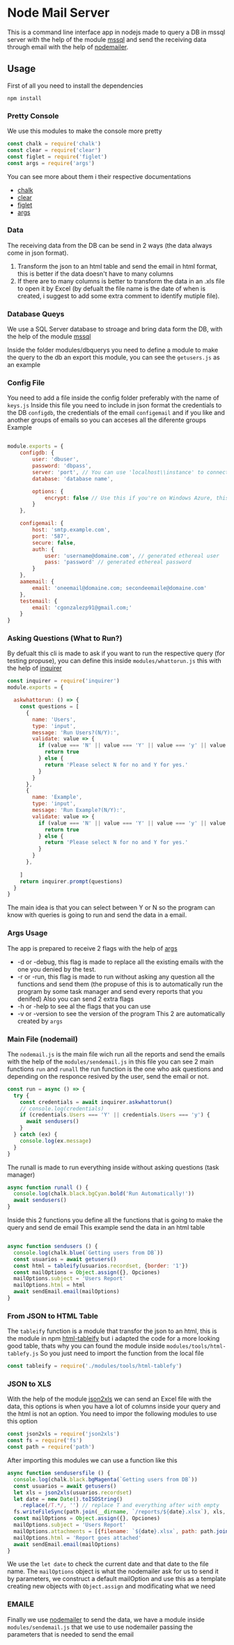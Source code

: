 # Node Mail Server

This is a command line interface app in nodejs made to query a DB in mssql server with the help of the module [mssql](https://www.npmjs.com/package/mssql) and send the receiving data through email with the help of [nodemailer](https://nodemailer.com/about/).

## Usage

First of all you need to install the dependencies

```
npm install
```
### Pretty Console
We use this modules to make the console more pretty
```js
const chalk = require('chalk')
const clear = require('clear')
const figlet = require('figlet')
const args = require('args')
```

You can see more about them i their respective documentations 
 * [chalk](https://www.npmjs.com/package/chalk)
 * [clear](https://www.npmjs.com/package/clear)
 * [figlet](https://www.npmjs.com/package/figlet)
 * [args](https://www.npmjs.com/package/args)

### Data
The receiving data from the DB can be send in 2 ways (the data always come in json format).


 1. Transform the json to an html table and send the email in html format, this is better if the data doesn't have to many columns
 2. If there are to many columns is better to transform the data in an .xls file to open it by Excel (by defualt the file name is the date of when is created, i suggest to add some extra comment to identify mutiple file).

### Database Queys
We use a SQL Server database to stroage and bring data form the DB, with the help of the module [mssql](https://www.npmjs.com/package/mssql)

Inside the folder modules/dbquerys you need to define a module to make the query to the db an export this module, you can see the `getusers.js` as an example


### Config File
You need to add a file inside the config folder preferably with the name of `keys.js`
Inside this file you need to include in json format the credentials to the DB `configdb`, the credentials of the email `configemail` and if you like and another groups of emails so you can acceses all the diferente groups
Example

```js

module.exports = {
    configdb: {
        user: 'dbuser',
        password: 'dbpass',
        server: 'port', // You can use 'localhost\\instance' to connect to named instance
        database: 'database name',

        options: {
            encrypt: false // Use this if you're on Windows Azure, this is required in new versions
        }
    },

    configemail: {   
        host: 'smtp.example.com',
        port: '587',
        secure: false,
        auth: {
            user: 'username@domaine.com', // generated ethereal user
            pass: 'password' // generated ethereal password
        }
    },
    aamemail: {   
        email: 'oneemail@domaine.com; secondeemaile@domaine.com'        
    },
    testemail: {   
        email: 'cgonzalezp91@gmail.com;'        
    }
}

```
### Asking Questions (What to Run?)
By defualt this cli is made to ask if you want to run the respective query (for testing propuse), you can define this inside `modules/whattorun.js` this with the help of [inquirer](https://www.npmjs.com/package/inquirer)

```js
const inquirer = require('inquirer')
module.exports = {

  askwhattorun: () => {
    const questions = [
      {
        name: 'Users',
        type: 'input',
        message: 'Run Users?(N/Y):',
        validate: value => {
          if (value === 'N' || value === 'Y' || value === 'y' || value === 'n') {
            return true
          } else {
            return 'Please select N for no and Y for yes.'
          }
        }
      },
      {
        name: 'Example',
        type: 'input',
        message: 'Run Example?(N/Y):',
        validate: value => {
          if (value === 'N' || value === 'Y' || value === 'y' || value === 'n') {
            return true
          } else {
            return 'Please select N for no and Y for yes.'
          }
        }
      },
      
    ]
    return inquirer.prompt(questions)
  }
}

```

The main idea is that you can select between Y or N so the program can know with queries is going to run and send the data in a email.

### Args Usage
The app is prepared to receive 2 flags with the help of [args](https://www.npmjs.com/package/args)
 * -d or -debug, this flag is made to replace all the existing emails with the one you denied by the test.
 * -r or -run, this flag is made to run without asking any question all the functions and send them (the propuse of this is to automatically run the program by some task manager and send every reports that you denifed)
Also you can send 2 extra flags
 * -h or -help to see al the flags that you can use
 * -v or -version to see the version of the program
This 2 are automatically created by `args`

### Main File (nodemail)

The `nodemail.js` is the main file wich run all the reports and send the emails with the help of the `modules/sendemail.js`
in this file you can see 2 main functions `run` and `runall` the run function is the one who ask questions and depending on the responce resived by the user, send the email or not.

```js
const run = async () => {
  try {
    const credentials = await inquirer.askwhattorun()
    // console.log(credentials)
    if (credentials.Users === 'Y' || credentials.Users === 'y') {
      await sendusers()
    }
  } catch (ex) {
    console.log(ex.message)
  }
}

```
The runall is made to run everything inside without asking questions (task manager)

```js
async function runall () {
  console.log(chalk.black.bgCyan.bold('Run Automatically!'))
  await sendusers()
}
```

Inside this 2 functions you define all the functions that is going to make the query and send de email 
This example send the data in an html table 

```js

async function sendusers () {
  console.log(chalk.blue(`Getting users from DB`))
  const usuarios = await getusers()
  const html = tableify(usuarios.recordset, {border: '1'})
  const mailOptions = Object.assign({}, Opciones)
  mailOptions.subject = 'Users Report'
  mailOptions.html = html
  await sendEmail.email(mailOptions)
}
```

### From JSON to HTML Table

The `tableify` function is a module that transfor the json to an html, this is the module in npm [html-tableify](https://github.com/ly-tools/html-tableify) but i adapted the code for a more looking good table, thats why you can found the module inside `modules/tools/html-tablefy.js`
So you just need to import the function from the local file

```js
const tableify = require('./modules/tools/html-tablefy')
```

### JSON to XLS
With the help of the module [json2xls](https://www.npmjs.com/package/json2xls) we can send an Excel file with the data, this options is when you have a lot of columns inside your query and the html is not an option.
You need to impor the following modules to use this option

```js
const json2xls = require('json2xls')
const fs = require('fs')
const path = require('path')
```
After importing this modules we can use a function like this
```js
async function sendusersfile () {
  console.log(chalk.black.bgMagenta(`Getting users from DB`))
  const usuarios = await getusers()
  let xls = json2xls(usuarios.recordset)
  let date = new Date().toISOString()
    .replace(/T.*/, '') // replace T and everything after with empty
  fs.writeFileSync(path.join(__dirname, `/reports/${date}.xlsx`), xls, 'binary')
  const mailOptions = Object.assign({}, Opciones)
  mailOptions.subject = 'Users Report'
  mailOptions.attachments = [{filename: `${date}.xlsx`, path: path.join(__dirname, `/reports/${date}.xlsx`)}]
  mailOptions.html = 'Report goes attached'
  await sendEmail.email(mailOptions)
}
```
We use the `let date` to check the current date and that date to the file name.
The `mailOptions` object is what the nodemailer ask for us to send it by parameters, we construct a default mailOption and use this as a template creating new objects with `Object.assign` and modificating what we need

### EMAILE
Finally we use [nodemailer](https://nodemailer.com/about/) to send the data, we have a module inside `modules/sendemail.js` that we use to use nodemailer passing the parameters that is needed to send the email